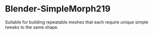 # Blender-SimpleMorph219
Suitable for building repeatable meshes that each require unique simple tweaks to the same shape.
